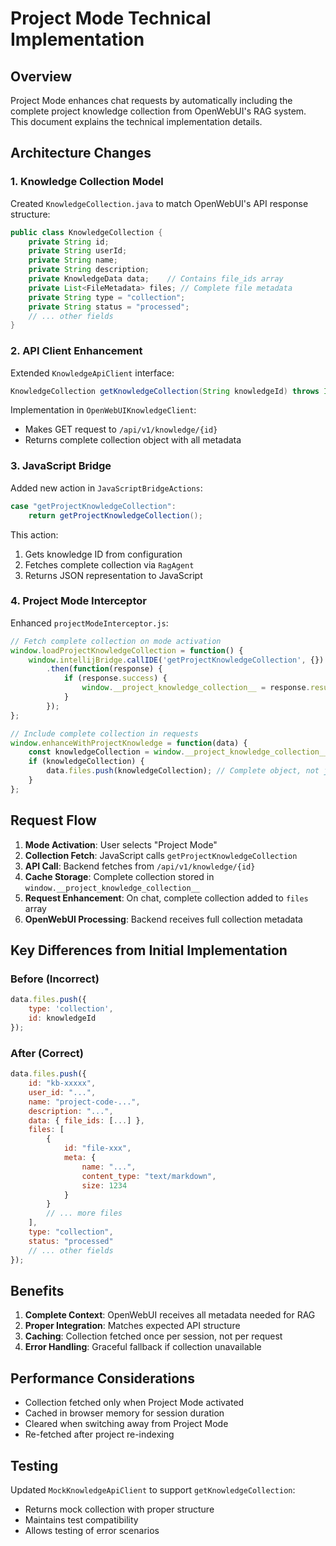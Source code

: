 # Project Mode Technical Implementation

## Overview

Project Mode enhances chat requests by automatically including the complete project knowledge collection from OpenWebUI's RAG system. This document explains the technical implementation details.

## Architecture Changes

### 1. Knowledge Collection Model

Created `KnowledgeCollection.java` to match OpenWebUI's API response structure:

```java
public class KnowledgeCollection {
    private String id;
    private String userId;
    private String name;
    private String description;
    private KnowledgeData data;    // Contains file_ids array
    private List<FileMetadata> files; // Complete file metadata
    private String type = "collection";
    private String status = "processed";
    // ... other fields
}
```

### 2. API Client Enhancement

Extended `KnowledgeApiClient` interface:

```java
KnowledgeCollection getKnowledgeCollection(String knowledgeId) throws IOException;
```

Implementation in `OpenWebUIKnowledgeClient`:
- Makes GET request to `/api/v1/knowledge/{id}`
- Returns complete collection object with all metadata

### 3. JavaScript Bridge

Added new action in `JavaScriptBridgeActions`:

```java
case "getProjectKnowledgeCollection":
    return getProjectKnowledgeCollection();
```

This action:
1. Gets knowledge ID from configuration
2. Fetches complete collection via `RagAgent`
3. Returns JSON representation to JavaScript

### 4. Project Mode Interceptor

Enhanced `projectModeInterceptor.js`:

```javascript
// Fetch complete collection on mode activation
window.loadProjectKnowledgeCollection = function() {
    window.intellijBridge.callIDE('getProjectKnowledgeCollection', {})
        .then(function(response) {
            if (response.success) {
                window.__project_knowledge_collection__ = response.result;
            }
        });
};

// Include complete collection in requests
window.enhanceWithProjectKnowledge = function(data) {
    const knowledgeCollection = window.__project_knowledge_collection__;
    if (knowledgeCollection) {
        data.files.push(knowledgeCollection); // Complete object, not just ID
    }
};
```

## Request Flow

1. **Mode Activation**: User selects "Project Mode"
2. **Collection Fetch**: JavaScript calls `getProjectKnowledgeCollection`
3. **API Call**: Backend fetches from `/api/v1/knowledge/{id}`
4. **Cache Storage**: Complete collection stored in `window.__project_knowledge_collection__`
5. **Request Enhancement**: On chat, complete collection added to `files` array
6. **OpenWebUI Processing**: Backend receives full collection metadata

## Key Differences from Initial Implementation

### Before (Incorrect)
```javascript
data.files.push({
    type: 'collection',
    id: knowledgeId
});
```

### After (Correct)
```javascript
data.files.push({
    id: "kb-xxxxx",
    user_id: "...",
    name: "project-code-...",
    description: "...",
    data: { file_ids: [...] },
    files: [
        {
            id: "file-xxx",
            meta: {
                name: "...",
                content_type: "text/markdown",
                size: 1234
            }
        }
        // ... more files
    ],
    type: "collection",
    status: "processed"
    // ... other fields
});
```

## Benefits

1. **Complete Context**: OpenWebUI receives all metadata needed for RAG
2. **Proper Integration**: Matches expected API structure
3. **Caching**: Collection fetched once per session, not per request
4. **Error Handling**: Graceful fallback if collection unavailable

## Performance Considerations

- Collection fetched only when Project Mode activated
- Cached in browser memory for session duration
- Cleared when switching away from Project Mode
- Re-fetched after project re-indexing

## Testing

Updated `MockKnowledgeApiClient` to support `getKnowledgeCollection`:
- Returns mock collection with proper structure
- Maintains test compatibility
- Allows testing of error scenarios
